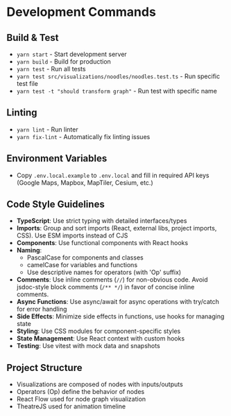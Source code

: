 # Development Commands

## Build & Test

- `yarn start` - Start development server
- `yarn build` - Build for production
- `yarn test` - Run all tests
- `yarn test src/visualizations/noodles/noodles.test.ts` - Run specific test file
- `yarn test -t "should transform graph"` - Run test with specific name

## Linting

- `yarn lint` - Run linter
- `yarn fix-lint` - Automatically fix linting issues

## Environment Variables
- Copy `.env.local.example` to `.env.local` and fill in required API keys (Google Maps, Mapbox, MapTiler, Cesium, etc.)

## Code Style Guidelines

- **TypeScript**: Use strict typing with detailed interfaces/types
- **Imports**: Group and sort imports (React, external libs, project imports, CSS). Use ESM imports instead of CJS
- **Components**: Use functional components with React hooks
- **Naming**:
  - PascalCase for components and classes
  - camelCase for variables and functions
  - Use descriptive names for operators (with 'Op' suffix)
- **Comments**: Use inline comments (`//`) for non-obvious code. Avoid jsdoc-style block comments (`/** */`) in favor of concise inline comments.
- **Async Functions**: Use async/await for async operations with try/catch for error handling
- **Side Effects**: Minimize side effects in functions, use hooks for managing state
- **Styling**: Use CSS modules for component-specific styles
- **State Management**: Use React context with custom hooks
- **Testing**: Use vitest with mock data and snapshots

## Project Structure

- Visualizations are composed of nodes with inputs/outputs
- Operators (Op) define the behavior of nodes
- React Flow used for node graph visualization
- TheatreJS used for animation timeline
